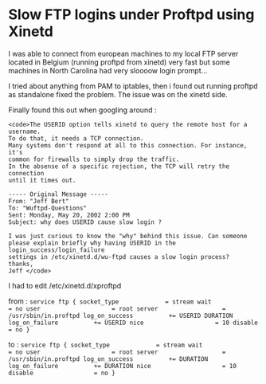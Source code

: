# Slow FTP logins under Proftpd using Xinetd

I was able to connect from european machines to my local FTP server located in Belgium (running proftpd from xinetd) very fast but some machines in North Carolina had very sloooow login prompt...

I tried about anything from PAM to iptables, then i found out running proftpd as standalone fixed the problem. The issue was on the xinetd side.

Finally found this out when googling around :
    
    <code>The USERID option tells xinetd to query the remote host for a username.
    To do that, it needs a TCP connection.
    Many systems don't respond at all to this connection. For instance, it's
    common for firewalls to simply drop the traffic.
    In the absense of a specific rejection, the TCP will retry the connection
    until it times out.
    
    ----- Original Message -----
    From: "Jeff Bert" 
    To: "Wuftpd-Questions" 
    Sent: Monday, May 20, 2002 2:00 PM
    Subject: why does USERID cause slow login ?
    
    I was just curious to know the "why" behind this issue. Can someone
    please explain briefly why having USERID in the login_success/login_failure
    settings in /etc/xinetd.d/wu-ftpd causes a slow login process?
    thanks,
    Jeff </code>



I had to edit /etc/xinetd.d/xproftpd 

from :
`service ftp
{
        socket_type             = stream
        wait                    = no
        user                    = root
        server                  = /usr/sbin/in.proftpd
        log_on_success          += USERID DURATION
        log_on_failure          += USERID
        nice                    = 10
        disable                 = no
}`

to :
`service ftp
{
        socket_type             = stream
        wait                    = no
        user                    = root
        server                  = /usr/sbin/in.proftpd
        log_on_success          += DURATION
        log_on_failure          += DURATION
        nice                    = 10
        disable                 = no
}`

